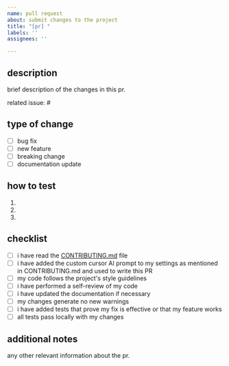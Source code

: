 ```yaml
---
name: pull request
about: submit changes to the project
title: "[pr] "
labels: ''
assignees: ''

---
```


## description
brief description of the changes in this pr.

related issue: #

## type of change
- [ ] bug fix
- [ ] new feature
- [ ] breaking change
- [ ] documentation update

## how to test
1. 
2. 
3. 

## checklist
- [ ] i have read the [CONTRIBUTING.md](https://github.com/mediar-ai/screenpipe/blob/main/CONTRIBUTING.md) file 
- [ ] i have added the custom cursor AI prompt to my settings as mentioned in CONTRIBUTING.md and used to write this PR
- [ ] my code follows the project's style guidelines
- [ ] i have performed a self-review of my code
- [ ] i have updated the documentation if necessary
- [ ] my changes generate no new warnings
- [ ] i have added tests that prove my fix is effective or that my feature works
- [ ] all tests pass locally with my changes

## additional notes
any other relevant information about the pr.
